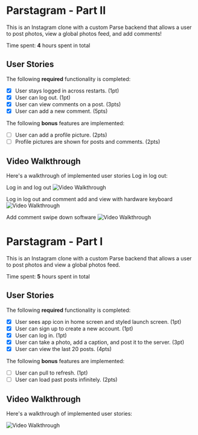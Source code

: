 # Parstagram - Part II

This is an Instagram clone with a custom Parse backend that allows a user to post photos, view a global photos feed, and add comments!

Time spent: **4** hours spent in total

## User Stories

The following **required** functionality is completed:

- [X] User stays logged in across restarts. (1pt)
- [X] User can log out. (1pt)
- [X] User can view comments on a post. (3pts)
- [X] User can add a new comment. (5pts)

The following **bonus** features are implemented:

- [ ] User can add a profile picture. (2pts)
- [ ] Profile pictures are shown for posts and comments. (2pts)

## Video Walkthrough

Here's a walkthrough of implemented user stories Log in log out:

Log in and log out
<img src='http://g.recordit.co/3OzmQ9qYSr.gif' title='Parstagram 2 log in out accounts iPhone 11 Simulator' width='' alt='Video Walkthrough' />

Log in log out and comment add and view with hardware keyboard
<img src='http://g.recordit.co/2UGHLki0rP.gif' title='Parstagram 2 log in comments iPhone 11 Simulator' width='' alt='Video Walkthrough' />


Add comment swipe down software
<img src='http://g.recordit.co/l1eJcO5Q0I.gif' title='Parstagram 2 log in comments iPhone 11 Simulator' width='' alt='Video Walkthrough' />

# Parstagram - Part I

This is an Instagram clone with a custom Parse backend that allows a user to post photos and view a global photos feed.

Time spent: **5** hours spent in total

## User Stories

The following **required** functionality is completed:

- [X] User sees app icon in home screen and styled launch screen. (1pt)
- [X] User can sign up to create a new account. (1pt)
- [X] User can log in. (1pt)
- [X] User can take a photo, add a caption, and post it to the server. (3pt)
- [X] User can view the last 20 posts. (4pts)

The following **bonus** features are implemented:

- [ ] User can pull to refresh. (1pt)
- [ ] User can load past posts infinitely. (2pts)

## Video Walkthrough

Here's a walkthrough of implemented user stories:

<img src='http://g.recordit.co/BU7dzVu9Hh.gif' title='Parstagram 1 two accounts iPhone 11 Simulator' width='' alt='Video Walkthrough' />

